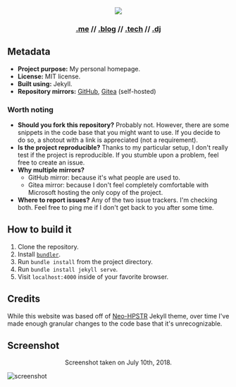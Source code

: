 <div style="text-align: center;"> 
<h1 style="display: none;">r3bl.me</h1> 
<img src="https://r3bl.me/assets/logos/logo-256.png" /> 
<h3><a href="https://r3bl.me">.me</a> // <a href="https://r3bl.blog">.blog</a> // <a href="https://r3bl.tech">.tech</a> // <a href="https://r3bl.dj">.dj</a></h3> 
</div> 
 
## Metadata 
 
* **Project purpose:** My personal homepage. 
* **License:** MIT license. 
* **Built using:** Jekyll. 
* **Repository mirrors:** [GitHub](https://github.com/r3bl/r3bl.me), [Gitea](https://code.r3bl.tech/sites/r3bl.me) (self-hosted) 
 
### Worth noting 
 
* **Should you fork this repository?** Probably not. However, there are some snippets in the code base that you might want to use. If you decide to do so, a shotout with a link is appreciated (not a requirement). 
* **Is the project reproducible?** Thanks to my particular setup, I don't really test if the project is reproducible. If you stumble upon a problem, feel free to create an issue. 
* **Why multiple mirrors?** 
    * GitHub mirror: because it's what people are used to. 
    * Gitea mirror: because I don't feel completely comfortable with Microsoft hosting the only copy of the project. 
* **Where to report issues?** Any of the two issue trackers. I'm checking both. Feel free to ping me if I don't get back to you after some time. 
 
## How to build it 
 
1. Clone the repository. 
2. Install [`bundler`](https://bundler.io/#getting-started). 
3. Run `bundle install` from the project directory. 
4. Run `bundle install jekyll serve`. 
5. Visit `localhost:4000` inside of your favorite browser. 
 
## Credits 
 
While this website was based off of [Neo-HPSTR](http://aronbordin.com/neo-hpstr-jekyll-theme/) Jekyll theme, over time I've made enough granular changes to the code base that it's unrecognizable. 
 
## Screenshot 
 
<div style="text-align: center;">Screenshot taken on July 10th, 2018.</div> 
 
![screenshot](https://r3bl.me/assets/screenshot.png) 

